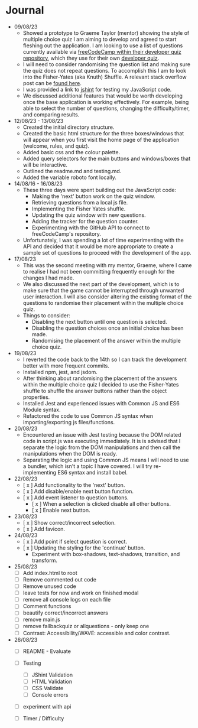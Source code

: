 # Journal

- 09/08/23
  - Showed a prototype to Graeme Taylor (mentor) showing the style of multiple choice quiz I am aiming to develop and agreed to start fleshing out the application. I am looking to use a list of questions currently available via [freeCodeCamp within their developer quiz repository](https://github.com/freeCodeCamp/Developer_Quiz_Site), which they use for their own [developer quiz](https://developerquiz.org/).
  - I will need to consider randomising the question list and making sure the quiz does not repeat questions. To accomplish this I am to look into the Fisher-Yates (aka Knuth) Shuffle. A relevant stack overflow post can be [found here](https://stackoverflow.com/questions/2450954/how-to-randomize-shuffle-a-javascript-array).
  - I was provided a link to [jshint](https://jshint.com/) for testing my JavaScript code.
  - We discussed additional features that would be worth developing once the base application is working effectively. For example, being able to select the number of questions, changing the difficulty/timer, and comparing results.
- 12/08/23 - 13/08/23
  - Created the initial directory structure.
  - Created the basic html structure for the three boxes/windows that will appear when you first visit the home page of the application (welcome, rules, and quiz).
  - Added basic css and the colour palette.
  - Added query selectors for the main buttons and windows/boxes that will be interactive.
  - Outlined the readme.md and testing.md.
  - Added the variable roboto font locally.
- 14/08/16 - 16/08/23
  - These three days were spent building out the JavaScript code:
    - Making the 'next' button work on the quiz window.
    - Retrieving questions from a local js file.
    - Implementing the Fisher Yates shuffle.
    - Updating the quiz window with new questions.
    - Adding the tracker for the question counter.
    - Experimenting with the GitHub API to connect to freeCodeCamp's repository.
  - Unfortunately, I was spending a lot of time experimenting with the API and decided that it would be more appropriate to create a sample set of questions to proceed with the development of the app.
- 17/08/23
  - This was the second meeting with my mentor, Graeme, where I came to realise I had not been committing frequently enough for the changes I had made.
  - We also discussed the next part of the development, which is to make sure that the game cannot be interrupted through unwanted user interaction. I will also consider altering the existing format of the questions to randomise their placement within the multiple choice quiz.
  - Things to consider:
    - Disabling the next button until one question is selected.
    - Disabling the question choices once an initial choice has been made.
    - Randomising the placement of the answer within the multiple choice quiz.
- 19/08/23
  - I reverted the code back to the 14th so I can track the development better with more frequent commits.
  - Installed npm, jest, and jsdom.
  - After thinking about randomising the placement of the answers within the multiple choice quiz I decided to use the Fisher-Yates shuffle to shuffle the answer buttons rather than the object properties.
  - Installed Jest and experienced issues with Common JS and ES6 Module syntax.
  - Refactored the code to use Common JS syntax when importing/exporting js files/functions.
- 20/08/23
  - Encountered an issue with Jest testing because the DOM related code in script.js was executing immediately. It is is advised that I separate the logic from the DOM manipulations and then call the manipulations when the DOM is ready.
  - Separating the logic and using Common JS means I will need to use a bundler, which isn't a topic I have covered. I will try re-implementing ES6 syntax and install babel.
- 22/08/23
  - [ x ] Add functionality to the 'next' button.
  - [ x ] Add disable/enable next button function.
  - [ x ] Add event listener to question buttons.
    - [ x ] When a selection is clicked disable all other buttons.
    - [ x ] Enable next button.
- 23/08/23
  - [ x ] Show correct/incorrect selection.
  - [ x ] Add favicon.
- 24/08/23
  - [ x ] Add point if select question is correct.
  - [ x ] Updating the styling for the 'continue' button.
    - Experiment with box-shadows, text-shadows, transition, and transform.
- 25/08/23
  - [ ] Add index.html to root
  - [ ] Remove commented out code
  - [ ] Remove unused code
  - [ ] leave tests for now and work on finished modal
  - [ ] remove all console logs on each file
  - [ ] Comment functions
  - [ ] beautify correct/incorrect answers
  - [ ] remove main.js
  - [ ] remove fallbackquiz or allquestions - only keep one
  - [ ] Contrast: Accessibility/WAVE: accessible and color contrast.
- 26/08/23
  - [ ] README - Evaluate
  - [ ] Testing
    - [ ] JShint Validation
    - [ ] HTML Validation
    - [ ] CSS Validate
    - [ ] Console errors
  - [ ] experiment with api
  - [ ] Timer / Difficulty


